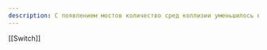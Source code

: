 ```yaml
---
description: С появлением мостов количество сред коллизии уменьшилось в двое, а с появлением коммутаторов и в более раз. Сегменты сети становились все меньше до тех пор, пока любой сегмент сети не состоял из двух и только из двух устройств, одним из которых обязательно является коммутатор (другим устройством может быть как конечная станция,  так и другой коммутатор или маршрутизатор). Такое разбиение сети называется микросегментацией.
---
```


[[Switch]]
